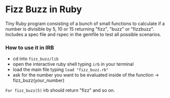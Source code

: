 # Fizz Buzz in Ruby

Tiny Ruby program consisting of a bunch of small functions to calculate if a number is divisible by 5, 10 or 15 returning "fizz", "buzz" or "fizzbuzz".
Includes a spec file and rspec in the gemfile to test all possible scenarios.

### How to use it in IRB
 * cd into `fizz_buzz/lib`
 * open the interactive ruby shell typing `irb` in your terminal
 * load the main file typing `load "fizz_buzz.rb"`
 * ask for the number you want to be evaluated inside of the function -> fizz_buzz(your_number)
 
 `For fizz_buzz(5)` irb should return "fizz" and so on.
